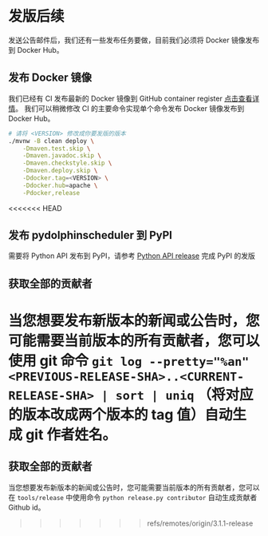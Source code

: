 # 发版后续

发送公告邮件后，我们还有一些发布任务要做，目前我们必须将 Docker 镜像发布到 Docker Hub。

## 发布 Docker 镜像

我们已经有 CI 发布最新的 Docker 镜像到 GitHub container register [点击查看详情](https://github.com/apache/dolphinscheduler/blob/d80cf21456265c9d84e642bdb4db4067c7577fc6/.github/workflows/publish-docker.yaml#L55-L63)。
我们可以稍微修改 CI 的主要命令实现单个命令发布 Docker 镜像发布到 Docker Hub。

```bash
# 请将 <VERSION> 修改成你要发版的版本
./mvnw -B clean deploy \
    -Dmaven.test.skip \
    -Dmaven.javadoc.skip \
    -Dmaven.checkstyle.skip \
    -Dmaven.deploy.skip \
    -Ddocker.tag=<VERSION> \
    -Ddocker.hub=apache \
    -Pdocker,release
```

<<<<<<< HEAD
## 发布 pydolphinscheduler 到 PyPI

需要将 Python API 发布到 PyPI，请参考 [Python API release](https://github.com/apache/dolphinscheduler/blob/3.1.1/dolphinscheduler-python/pydolphinscheduler/RELEASE.md#to-pypi)
完成 PyPI 的发版

## 获取全部的贡献者

当您想要发布新版本的新闻或公告时，您可能需要当前版本的所有贡献者，您可以使用 git 命令 `git log --pretty="%an" <PREVIOUS-RELEASE-SHA>..<CURRENT-RELEASE-SHA> | sort | uniq`
（将对应的版本改成两个版本的 tag 值）自动生成 git 作者姓名。
=======
## 获取全部的贡献者

当您想要发布新版本的新闻或公告时，您可能需要当前版本的所有贡献者，您可以在 `tools/release` 中使用命令 `python release.py contributor` 自动生成贡献者 Github id。
>>>>>>> refs/remotes/origin/3.1.1-release
